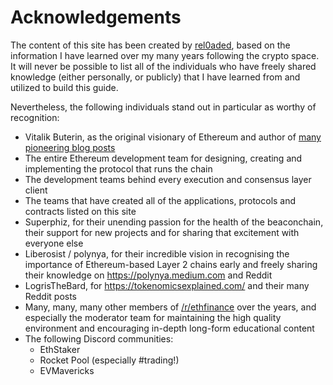 # Acknowledgements

The content of this site has been created by [rel0aded](https://www.twitter.com/0xRel0aded), based on the information I have learned over my many years following the crypto space. It will never be possible to list all of the individuals who have freely shared knowledge (either personally, or publicly) that I have learned from and utilized to build this guide.

Nevertheless, the following individuals stand out in particular as worthy of recognition:

- Vitalik Buterin, as the original visionary of Ethereum and author of [many pioneering blog posts](https://vitalik.ca/)
- The entire Ethereum development team for designing, creating and implementing the protocol that runs the chain
- The development teams behind every execution and consensus layer client
- The teams that have created all of the applications, protocols and contracts listed on this site
- Superphiz, for their unending passion for the health of the beaconchain, their support for new projects and for sharing that excitement with everyone else
- Liberosist / polynya, for their incredible vision in recognising the importance of Ethereum-based Layer 2 chains early and freely sharing their knowledge on <https://polynya.medium.com> and Reddit
- LogrisTheBard, for <https://tokenomicsexplained.com/> and their many Reddit posts
- Many, many, many other members of [/r/ethfinance](https://www.reddit.com/r/ethfinance) over the years, and especially the moderator team for maintaining the high quality environment and encouraging in-depth long-form educational content
- The following Discord communities:
  - EthStaker
  - Rocket Pool (especially #trading!)
  - EVMavericks
